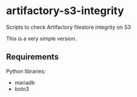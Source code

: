 # artifactory-s3-integrity
Scripts to check Artifactory filestore integrity on S3

This is a very simple version.

## Requirements

Python libraries:

* mariadb
* boto3
